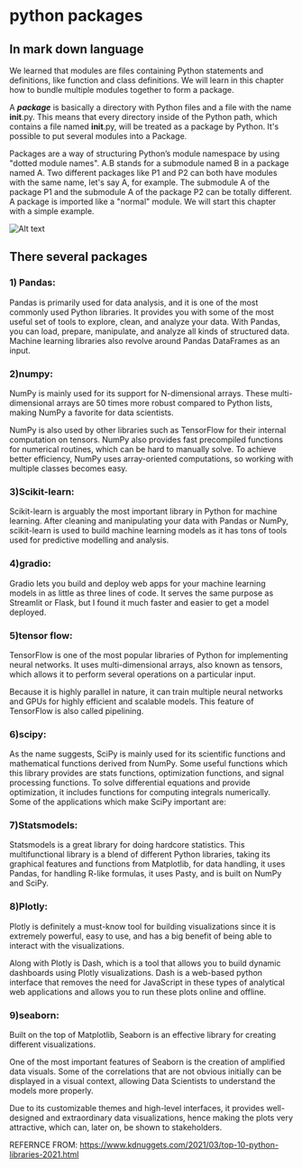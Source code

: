 # python packages 
## In mark down language
We learned that modules are files containing Python statements and definitions, like function and class definitions. We will learn in this chapter how to bundle multiple modules together to form a package.

A **_package_** is basically a directory with Python files and a file with the name __init__.py. This means that every directory inside of the Python path, which contains a file named __init__.py, will be treated as a package by Python. It's possible to put several modules into a Package.

Packages are a way of structuring Python’s module namespace by using "dotted module names". A.B stands for a submodule named B in a package named A. Two different packages like P1 and P2 can both have modules with the same name, let's say A, for example. The submodule A of the package P1 and the submodule A of the package P2 can be totally different. A package is imported like a "normal" module. We will start this chapter with a simple example.


![Alt text](https://citrusbug.com/storage/uploads/blog/Python%20Libraries/Top-Python-Libraries.jpg)

## There several packages
### 1) Pandas:
Pandas is primarily used for data analysis, and it is one of the most commonly used Python libraries. It provides you with some of the most useful set of tools to explore, clean, and analyze your data. With Pandas, you can load, prepare, manipulate, and analyze all kinds of structured data. Machine learning libraries also revolve around Pandas DataFrames as an input.

### 2)numpy:
NumPy is mainly used for its support for N-dimensional arrays. These multi-dimensional arrays are 50 times more robust compared to Python lists, making NumPy a favorite for data scientists.

NumPy is also used by other libraries such as TensorFlow for their internal computation on tensors. NumPy also provides fast precompiled functions for numerical routines, which can be hard to manually solve. To achieve better efficiency, NumPy uses array-oriented computations, so working with multiple classes becomes easy.
### 3)Scikit-learn:
Scikit-learn is arguably the most important library in Python for machine learning. After cleaning and manipulating your data with Pandas or NumPy, scikit-learn is used to build machine learning models as it has tons of tools used for predictive modelling and analysis.
### 4)gradio:
Gradio lets you build and deploy web apps for your machine learning models in as little as three lines of code. It serves the same purpose as Streamlit or Flask, but I found it much faster and easier to get a model deployed.
### 5)tensor flow:
TensorFlow is one of the most popular libraries of Python for implementing neural networks. It uses multi-dimensional arrays, also known as tensors, which allows it to perform several operations on a particular input.

Because it is highly parallel in nature, it can train multiple neural networks and GPUs for highly efficient and scalable models. This feature of TensorFlow is also called pipelining.
### 6)scipy:
As the name suggests, SciPy is mainly used for its scientific functions and mathematical functions derived from NumPy. Some useful functions which this library provides are stats functions, optimization functions, and signal processing functions. To solve differential equations and provide optimization, it includes functions for computing integrals numerically. Some of the applications which make SciPy important are:
### 7)Statsmodels:
Statsmodels is a great library for doing hardcore statistics. This multifunctional library is a blend of different Python libraries, taking its graphical features and functions from Matplotlib, for data handling, it uses Pandas, for handling R-like formulas, it uses Pasty, and is built on NumPy and SciPy.
### 8)Plotly:
Plotly is definitely a must-know tool for building visualizations since it is extremely powerful, easy to use, and has a big benefit of being able to interact with the visualizations.

Along with Plotly is Dash, which is a tool that allows you to build dynamic dashboards using Plotly visualizations. Dash is a web-based python interface that removes the need for JavaScript in these types of analytical web applications and allows you to run these plots online and offline.
### 9)seaborn:
Built on the top of Matplotlib, Seaborn is an effective library for creating different visualizations.

One of the most important features of Seaborn is the creation of amplified data visuals. Some of the correlations that are not obvious initially can be displayed in a visual context, allowing Data Scientists to understand the models more properly.

Due to its customizable themes and high-level interfaces, it provides well-designed and extraordinary data visualizations, hence making the plots very attractive, which can, later on, be shown to stakeholders.

REFERNCE FROM: https://www.kdnuggets.com/2021/03/top-10-python-libraries-2021.html